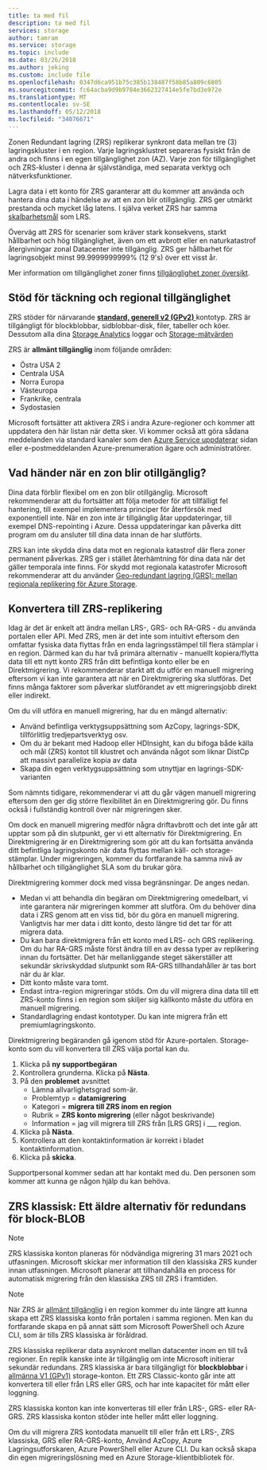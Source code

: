 ```yaml
---
title: ta med fil
description: ta med fil
services: storage
author: tamram
ms.service: storage
ms.topic: include
ms.date: 03/26/2018
ms.author: jeking
ms.custom: include file
ms.openlocfilehash: 0347d6ca951b75c385b138487f58b85a809c6805
ms.sourcegitcommit: fc64acba9d9b9784e3662327414e5fe7bd3e972e
ms.translationtype: MT
ms.contentlocale: sv-SE
ms.lasthandoff: 05/12/2018
ms.locfileid: "34076671"
---
```

Zonen Redundant lagring (ZRS) replikerar synkront data mellan tre (3) lagringskluster i en region. Varje lagringsklustret separeras fysiskt från de andra och finns i en egen tillgänglighet zon (AZ). Varje zon för tillgänglighet och ZRS-kluster i denna är självständiga, med separata verktyg och nätverksfunktioner.

Lagra data i ett konto för ZRS garanterar att du kommer att använda och hantera dina data i händelse av att en zon blir otillgänglig. ZRS ger utmärkt prestanda och mycket låg latens. I själva verket ZRS har samma [skalbarhetsmål](../articles/storage/common/storage-scalability-targets.md) som LRS.

Överväg att ZRS för scenarier som kräver stark konsekvens, starkt hållbarhet och hög tillgänglighet, även om ett avbrott eller en naturkatastrof återgivningar zonal Datacenter inte tillgänglig. ZRS ger hållbarhet för lagringsobjekt minst 99.9999999999% (12 9's) över ett visst år.

Mer information om tillgänglighet zoner finns [tillgänglighet zoner översikt](https://docs.microsoft.com/azure/availability-zones/az-overview).

## <a name="support-coverage-and-regional-availability"></a>Stöd för täckning och regional tillgänglighet
ZRS stöder för närvarande [ **standard, generell v2 (GPv2)** ](../articles/storage/common/storage-account-options.md#general-purpose-v2) kontotyp. ZRS är tillgängligt för blockblobbar, sidblobbar-disk, filer, tabeller och köer. Dessutom alla dina [Storage Analytics](../articles/storage/common/storage-analytics.md) loggar och [Storage-mätvärden](../articles/storage/common/storage-enable-and-view-metrics.md)

ZRS är **allmänt tillgänglig** inom följande områden:

- Östra USA 2
- Centrala USA
- Norra Europa
- Västeuropa
- Frankrike, centrala
- Sydostasien

Microsoft fortsätter att aktivera ZRS i andra Azure-regioner och kommer att uppdatera den här listan när detta sker. Vi kommer också att göra sådana meddelanden via standard kanaler som den [Azure Service uppdaterar](https://azure.microsoft.com/updates/) sidan eller e-postmeddelanden Azure-prenumeration ägare och administratörer.

## <a name="what-happens-when-a-zone-becomes-unavailable"></a>Vad händer när en zon blir otillgänglig?

Dina data förblir flexibel om en zon blir otillgänglig. Microsoft rekommenderar att du fortsätter att följa metoder för att tillfälligt fel hantering, till exempel implementera principer för återförsök med exponentiell inte. När en zon inte är tillgänglig åtar uppdateringar, till exempel DNS-repointing i Azure. Dessa uppdateringar kan påverka ditt program om du ansluter till dina data innan de har slutförts.

ZRS kan inte skydda dina data mot en regionala katastrof där flera zoner permanent påverkas. ZRS ger i stället återhämtning för dina data när det gäller temporala inte finns. För skydd mot regionala katastrofer Microsoft rekommenderar att du använder [Geo-redundant lagring (GRS): mellan regionala replikering för Azure Storage](../articles/storage/common/storage-redundancy-grs.md).

## <a name="converting-to-zrs-replication"></a>Konvertera till ZRS-replikering
Idag är det är enkelt att ändra mellan LRS-, GRS- och RA-GRS - du använda portalen eller API. Med ZRS, men är det inte som intuitivt eftersom den omfattar fysiska data flyttas från en enda lagringsstämpel till flera stämplar i en region. Därmed kan du har två primära alternativ - manuellt kopiera/flytta data till ett nytt konto ZRS från ditt befintliga konto eller be en Direktmigrering. Vi rekommenderar starkt att du utför en manuell migrering eftersom vi kan inte garantera att när en Direktmigrering ska slutföras. Det finns många faktorer som påverkar slutförandet av ett migreringsjobb direkt eller indirekt. 

Om du vill utföra en manuell migrering, har du en mängd alternativ:
- Använd befintliga verktygsuppsättning som AzCopy, lagrings-SDK, tillförlitlig tredjepartsverktyg osv.
- Om du är bekant med Hadoop eller HDInsight, kan du bifoga både källa och mål (ZRS) kontot till klustret och använda något som liknar DistCp att massivt parallelize kopia av data
- Skapa din egen verktygsuppsättning som utnyttjar en lagrings-SDK-varianten

Som nämnts tidigare, rekommenderar vi att du går vägen manuell migrering eftersom den ger dig större flexibilitet än en Direktmigrering gör. Du finns också i fullständig kontroll över när migreringen sker.

Om dock en manuell migrering medför några driftavbrott och det inte går att upptar som på din slutpunkt, ger vi ett alternativ för Direktmigrering. En Direktmigrering är en Direktmigrering som gör att du kan fortsätta använda ditt befintliga lagringskonto när data flyttas mellan käll- och storage-stämplar. Under migreringen, kommer du fortfarande ha samma nivå av hållbarhet och tillgänglighet SLA som du brukar göra.

Direktmigrering kommer dock med vissa begränsningar. De anges nedan.

- Medan vi att behandla din begäran om Direktmigrering omedelbart, vi inte garantera när migreringen kommer att slutföra. Om du behöver dina data i ZRS genom att en viss tid, bör du göra en manuell migrering. Vanligtvis har mer data i ditt konto, desto längre tid det tar för att migrera data. 
- Du kan bara direktmigrera från ett konto med LRS- och GRS replikering. Om du har RA-GRS måste först ändra till en av dessa typer av replikering innan du fortsätter. Det här mellanliggande steget säkerställer att sekundär skrivskyddad slutpunkt som RA-GRS tillhandahåller är tas bort när du är klar.
- Ditt konto måste vara tomt.
- Endast intra-region migreringar stöds. Om du vill migrera dina data till ett ZRS-konto finns i en region som skiljer sig källkonto måste du utföra en manuell migrering.
- Standardlagring endast kontotyper. Du kan inte migrera från ett premiumlagringskonto.

Direktmigrering begäranden gå igenom stöd för Azure-portalen. Storage-konto som du vill konvertera till ZRS välja portal kan du.
1. Klicka på **ny supportbegäran**
2. Kontrollera grunderna. Klicka på **Nästa**. 
3. På den **problemet** avsnittet 
    - Lämna allvarlighetsgrad som-är.
    - Problemtyp = **datamigrering**
    - Kategori = **migrera till ZRS inom en region**
    - Rubrik = **ZRS konto migrering** (eller något beskrivande)
    - Information = jag vill migrera till ZRS från [LRS GRS] i ___ region. 
4. Klicka på **Nästa**.
5. Kontrollera att den kontaktinformation är korrekt i bladet kontaktinformation.
6. Klicka på **skicka**.

Supportpersonal kommer sedan att har kontakt med du. Den personen som kommer att kunna ge någon hjälp du kan behöva. 

## <a name="zrs-classic-a-legacy-option-for-block-blobs-redundancy"></a>ZRS klassisk: Ett äldre alternativ för redundans för block-BLOB
> [!NOTE]
> ZRS klassiska konton planeras för nödvändiga migrering 31 mars 2021 och utfasningen. Microsoft skickar mer information till den klassiska ZRS kunder innan utfasningen. Microsoft planerar att tillhandahålla en process för automatisk migrering från den klassiska ZRS till ZRS i framtiden.

>[!NOTE]
> När ZRS är [allmänt tillgänglig](#support-coverage-and-regional-availability) i en region kommer du inte längre att kunna skapa ett ZRS klassiska konto från portalen i samma regionen. Men kan du fortfarande skapa en på annat sätt som Microsoft PowerShell och Azure CLI, som är tills ZRS klassiska är föråldrad.

ZRS klassiska replikerar data asynkront mellan datacenter inom en till två regioner. En replik kanske inte är tillgänglig om inte Microsoft initierar sekundär redundans. ZRS klassiska är bara tillgängligt för **blockblobbar** i [allmänna V1 (GPv1)](../articles/storage/common/storage-account-options.md#general-purpose-v1) storage-konton. Ett ZRS Classic-konto går inte att konvertera till eller från LRS eller GRS, och har inte kapacitet för mått eller loggning.

ZRS klassiska konton kan inte konverteras till eller från LRS-, GRS- eller RA-GRS. ZRS klassiska konton stöder inte heller mått eller loggning.

Om du vill migrera ZRS kontodata manuellt till eller från ett LRS-, ZRS klassiska, GRS eller RA-GRS-konto, Använd AzCopy, Azure Lagringsutforskaren, Azure PowerShell eller Azure CLI. Du kan också skapa din egen migreringslösning med en Azure Storage-klientbibliotek för.
